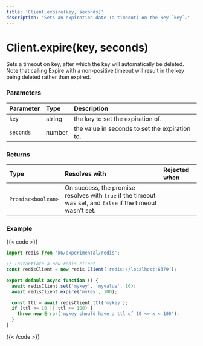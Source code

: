```yaml
---
title: 'Client.expire(key, seconds)'
description: 'Sets an expiration date (a timeout) on the key `key`.'
---
```


# Client.expire(key, seconds)

Sets a timeout on key, after which the key will automatically be deleted. Note that calling Expire with a non-positive timeout will result in the key being deleted rather than expired.

### Parameters

| Parameter | Type   | Description                                    |
| :-------- | :----- | :--------------------------------------------- |
| `key`     | string | the key to set the expiration of.              |
| `seconds` | number | the value in seconds to set the expiration to. |

### Returns

| Type               | Resolves with                                                                                               | Rejected when |
| :----------------- | :---------------------------------------------------------------------------------------------------------- | :------------ |
| `Promise<boolean>` | On success, the promise resolves with `true` if the timeout was set, and `false` if the timeout wasn't set. |               |

### Example

{{< code >}}

```javascript
import redis from 'k6/experimental/redis';

// Instantiate a new redis client
const redisClient = new redis.Client('redis://localhost:6379');

export default async function () {
  await redisClient.set('mykey', 'myvalue', 10);
  await redisClient.expire('mykey', 100);

  const ttl = await redisClient.ttl('mykey');
  if (ttl <= 10 || ttl >= 100) {
    throw new Error('mykey should have a ttl of 10 <= x < 100');
  }
}
```

{{< /code >}}
